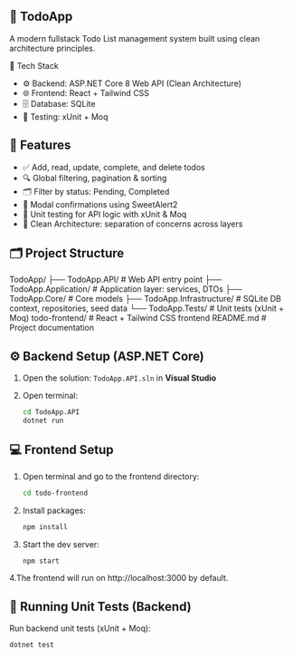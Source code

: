 ## 📝 TodoApp

A modern fullstack Todo List management system built using clean architecture principles.

🔧 Tech Stack
- ⚙️ Backend: ASP.NET Core 8 Web API (Clean Architecture)
- 🌐 Frontend: React + Tailwind CSS
- 🗄️ Database: SQLite
- 🧪 Testing: xUnit + Moq


## 🚀 Features

- ✅ Add, read, update, complete, and delete todos
- 🔍 Global filtering, pagination & sorting
- 🗂️ Filter by status: Pending, Completed
- 🛑 Modal confirmations using SweetAlert2
- 🧪 Unit testing for API logic with xUnit & Moq
- 🧱 Clean Architecture: separation of concerns across layers

## 🗂️ Project Structure

TodoApp/
├── TodoApp.API/             # Web API entry point
├── TodoApp.Application/     # Application layer: services, DTOs
├── TodoApp.Core/            # Core models
├── TodoApp.Infrastructure/  # SQLite DB context, repositories, seed data
└── TodoApp.Tests/           # Unit tests (xUnit + Moq)
todo-frontend/               # React + Tailwind CSS frontend
README.md                   # Project documentation


## ⚙️ Backend Setup (ASP.NET Core)

1. Open the solution: `TodoApp.API.sln` in **Visual Studio** 
2. Open terminal:

   ```bash
   cd TodoApp.API
   dotnet run
   ```

## 💻 Frontend Setup

1. Open terminal and go to the frontend directory:

   ```bash
   cd todo-frontend
   ```

2. Install packages:

   ```bash
   npm install
   ```

3. Start the dev server:

   ```bash
   npm start
   ```

4.The frontend will run on http://localhost:3000 by default.


## 🧪 Running Unit Tests (Backend)

Run backend unit tests (xUnit + Moq):

```bash
dotnet test
```